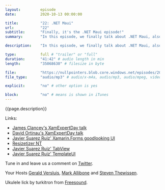```yaml
---
layout:         episode
date: 			2020-10-13 00:00:00

title: 			"22: .NET Maui"
url:            "22"
subtitle: 		"Finally, it's the .NET Maui episode!"
summary: 		"In this episode, we finally talk about .NET Maui, also known as the future of Xamarin.Forms. What's coming and more importantly, when is it coming? We will tell you all about it!"

description: 	"In this episode, we finally talk about .NET Maui, also known as the future of Xamarin.Forms. What's coming and more importantly, when is it coming? We will tell you all about it!"

type:			full # "trailer" or "full"
duration: 		"41:42" # audio length in min
length: 		"35068630" # filesize in byte

file: 			"https://nullpointers.blob.core.windows.net/episodes/20201014_Maui_mono.mp3"
file_type: 		"audio/mp3" # audio/x-m4a, audio/mp3, audio/mpeg, video/quicktime, video/mp4, video/x-m4v, application/pdf, and document/x-epub

explicit: 		"no" # other option is yes

block: 			"no" # means is shown in iTunes
---
```


{{page.description}}

Links:
- [James Clancey's XamExpertDay talk](https://www.youtube.com/watch?v=9kwrgm_-FCk)
- [David Ortinau's XamExpertDay talk](https://www.youtube.com/watch?v=qbHO8J3bId0)
- [Javier Suarez Ruiz' Xamarin.Forms goodlooking UI](https://github.com/jsuarezruiz/xamarin-forms-goodlooking-UI)
- [Resizetizer NT](https://github.com/Redth/ResizetizerNT)
- [Javier Suarez Ruiz' TabView](https://github.com/roubachof/Sharpnado.Presentation.Forms)
- [Javier Suarez Ruiz' TemplateUI](https://github.com/jsuarezruiz/TemplateUI)

Tune in and leave us a comment on [Twitter](https://twitter.com/nullpointersio).

Your Hosts [Gerald Versluis](https://twitter.com/jfversluis), [Mark Allibone](https://twitter.com/mallibone) and [Steven Thewissen](https://twitter.com/devnl).

Ukulele lick by turkitron from [Freesound](https://freesound.org/people/turkitron/sounds/110603/).
